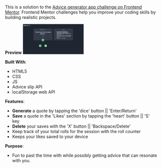 
This is a solution to the [Advice generator app challenge on Frontend Mentor](https://www.frontendmentor.io/challenges/advice-generator-app-QdUG-13db). Frontend Mentor challenges help you improve your coding skills by building realistic projects.

**Preview**
<img 
  src = "images/adviceGenSRC.jpeg" alt= 'site example' 
  style="display: inline-block; margin: 0 auto; max-width: 200px">

**Built With**:
- HTML5
- CSS
- JS
- Advice slip API
- localStorage web API

**Features**:
- **Generate** a quote by tapping the 'dice' button || 'Enter/Return'
- **Save** a quote in the 'Likes' section by tapping the 'heart' button || 'S' key
- **Delete** your saves with the 'X' button || 'Backspace/Delete'
- Keep track of your total rolls for the session with the roll counter
- Keeps your likes saved to your device

**Purpose**:
- Fun to past the time with while possibly getting advice that can 
  resonate with you.

